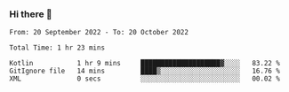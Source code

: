 ### Hi there 👋

<!--START_SECTION:waka-->

```text
From: 20 September 2022 - To: 20 October 2022

Total Time: 1 hr 23 mins

Kotlin           1 hr 9 mins     ████████████████████▓░░░░   83.22 %
GitIgnore file   14 mins         ████▒░░░░░░░░░░░░░░░░░░░░   16.76 %
XML              0 secs          ░░░░░░░░░░░░░░░░░░░░░░░░░   00.02 %
```

<!--END_SECTION:waka-->

<!--
**jaimesalcedo1/jaimesalcedo1** is a ✨ _special_ ✨ repository because its `README.md` (this file) appears on your GitHub profile.

Here are some ideas to get you started:

- 🔭 I’m currently working on ...
- 🌱 I’m currently learning ...
- 👯 I’m looking to collaborate on ...
- 🤔 I’m looking for help with ...
- 💬 Ask me about ...
- 📫 How to reach me: ...
- 😄 Pronouns: ...
- ⚡ Fun fact: ...
-->
